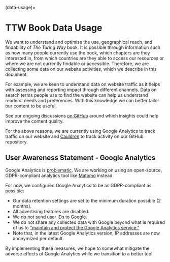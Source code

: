 (data-usage)=
# TTW Book Data Usage

We want to understand and optimise the use, geographical reach, and findability of _The Turing Way_ book.
It is possible through information such as how many people currently use the book, which chapters are they interested in, from which countries are they able to access our resources or where we are not currently findable or accessible.
Therefore, we are collecting some data on our website activities, which we describe in this document. 

For example, we are keen to understand data on website traffic as it helps with assessing and reporting impact through different channels.
Data on search terms people use to find the website can help us understand readers' needs and preferences.
With this knowledge we can better tailor our content to be useful.

See our ongoing discussions [on GitHub](https://github.com/the-turing-way/the-turing-way/discussions/3713) around which insights could help improve the content quality. 

For the above reasons, we are currently using Google Analytics to track traffic on our website and [Cauldron](https://cauldron.io/) to track activity on our GitHub repository.

## User Awareness Statement - Google Analytics
Google Analytics is [problematic](https://piwik.pro/blog/is-google-analytics-gdpr-compliant/).
We are working on using an open-source, GDPR-compliant analytics tool like [Matomo](https://matomo.org/) instead.

For now, we configured Google Analytics to be as GDPR-compliant as possible:

- Our data retention settings are set to the minimum duration possible (2 months).
- All advertising features are disabled.
- We do not send user IDs to Google.
- We do not share any collected data with Google beyond what is required of us to ["maintain and protect the Google Analytics service."](https://business.safety.google/adsprocessorterms/)
- Note that, in the latest Google Analytics version, IP addresses are now anonymized per default.

By implementing these measures, we hope to somewhat mitigate the adverse effects of Google Analytics while we transition to a better tool.

